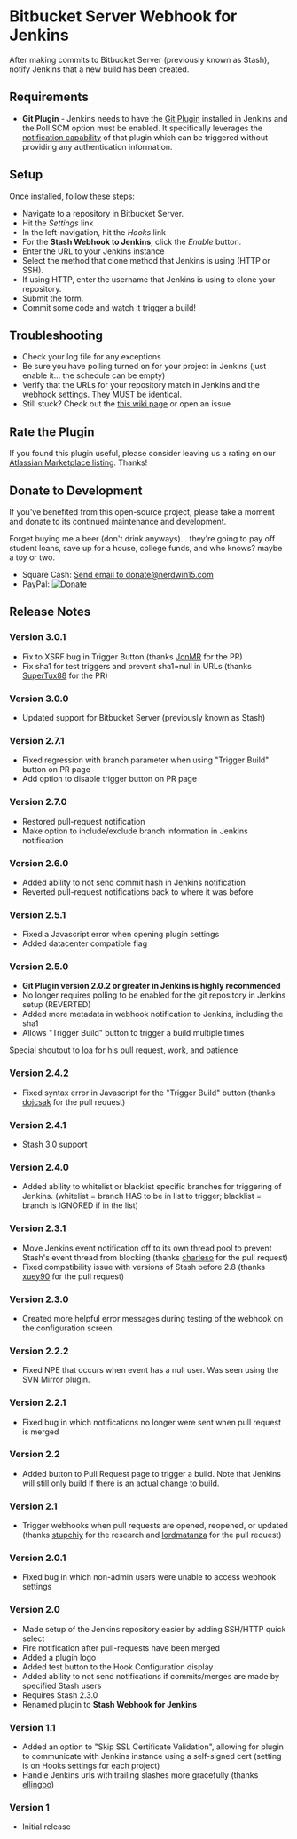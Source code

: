 # Bitbucket Server Webhook for Jenkins

After making commits to Bitbucket Server (previously known as Stash), notify Jenkins that a new build has been created.

## Requirements

+  **Git Plugin** - Jenkins needs to have the [Git Plugin](https://wiki.jenkins-ci.org/display/JENKINS/Git+Plugin) installed in Jenkins and the Poll SCM option must be enabled. It specifically leverages the [notification capability](https://wiki.jenkins-ci.org/display/JENKINS/Git+Plugin#GitPlugin-Pushnotificationfromrepository) of that plugin which can be triggered without providing any authentication information. 

## Setup

Once installed, follow these steps:
-  Navigate to a repository in Bitbucket Server.
-  Hit the *Settings* link
-  In the left-navigation, hit the *Hooks* link
-  For the **Stash Webhook to Jenkins**, click the *Enable* button.
-  Enter the URL to your Jenkins instance
-  Select the method that clone method that Jenkins is using (HTTP or SSH).
-  If using HTTP, enter the username that Jenkins is using to clone your repository.
-  Submit the form.
-  Commit some code and watch it trigger a build!

## Troubleshooting

- Check your log file for any exceptions
- Be sure you have polling turned on for your project in Jenkins (just enable it... the schedule can be empty)
- Verify that the URLs for your repository match in Jenkins and the webhook settings.  They MUST be identical.
- Still stuck? Check out the [this wiki page](https://github.com/Nerdwin15/stash-jenkins-postreceive-webhook/wiki/Debug) or open an issue

## Rate the Plugin

If you found this plugin useful, please consider leaving us a rating on our [Atlassian Marketplace listing](https://marketplace.atlassian.com/plugins/com.nerdwin15.stash-stash-webhook-jenkins). Thanks!

## Donate to Development

If you've benefited from this open-source project, please take a moment and donate to its continued maintenance and development. 

Forget buying me a beer (don't drink anyways)... they're going to pay off student loans, save up for a house, college funds, and who knows? maybe a toy or two.

- Square Cash: [Send email to donate@nerdwin15.com](mailto:donate@nerdwin15.com?cc=cash@square.com&subject=$XXX&body=Thanks%20for%20the%20plugin!)
- PayPal: [![Donate](https://www.paypalobjects.com/en_US/i/btn/btn_donate_LG.gif)](https://www.paypal.com/cgi-bin/webscr?cmd=_s-xclick&hosted_button_id=9BZWAS9K95SGQ)

## Release Notes

### Version 3.0.1
- Fix to XSRF bug in Trigger Button (thanks [JonMR](https://github.com/JonMR) for the PR)
- Fix sha1 for test triggers and prevent sha1=null in URLs (thanks [SuperTux88](https://github.com/SuperTux88) for the PR)

### Version 3.0.0 
- Updated support for Bitbucket Server (previously known as Stash)

### Version 2.7.1
- Fixed regression with branch parameter when using "Trigger Build" button on PR page
- Add option to disable trigger button on PR page

### Version 2.7.0
- Restored pull-request notification
- Make option to include/exclude branch information in Jenkins notification

### Version 2.6.0
- Added ability to not send commit hash in Jenkins notification
- Reverted pull-request notifications back to where it was before

### Version 2.5.1
- Fixed a Javascript error when opening plugin settings
- Added datacenter compatible flag

### Version 2.5.0
- **Git Plugin version 2.0.2 or greater in Jenkins is highly recommended**
- No longer requires polling to be enabled for the git repository in Jenkins setup (REVERTED)
- Added more metadata in webhook notification to Jenkins, including the sha1
- Allows "Trigger Build" button to trigger a build multiple times

Special shoutout to [loa](https://github.com/loa) for his pull request, work, and patience

### Version 2.4.2
- Fixed syntax error in Javascript for the "Trigger Build" button (thanks [dojcsak](https://github.com/dojcsak) for the pull request)

### Version 2.4.1
- Stash 3.0 support

### Version 2.4.0
- Added ability to whitelist or blacklist specific branches for triggering of Jenkins.  (whitelist = branch HAS to be in list to trigger; blacklist = branch is IGNORED if in the list)

### Version 2.3.1
- Move Jenkins event notification off to its own thread pool to prevent Stash's event thread from blocking (thanks [charleso](https://github.com/charleso) for the pull request)
- Fixed compatibility issue with versions of Stash before 2.8 (thanks [xuey90](https://github.com/xuey90) for the pull request)

### Version 2.3.0
- Created more helpful error messages during testing of the webhook on the configuration screen.

### Version 2.2.2
- Fixed NPE that occurs when event has a null user. Was seen using the SVN Mirror plugin.

### Version 2.2.1
- Fixed bug in which notifications no longer were sent when pull request is merged

### Version 2.2
- Added button to Pull Request page to trigger a build. Note that Jenkins will still only build if there is an actual change to build.

### Version 2.1
- Trigger webhooks when pull requests are opened, reopened, or updated (thanks [stupchiy](https://github.com/stupchiy) for the research and [lordmatanza](https://github.com/lordmatanza) for the pull request)

### Version 2.0.1
- Fixed bug in which non-admin users were unable to access webhook settings

### Version 2.0
-  Made setup of the Jenkins repository easier by adding SSH/HTTP quick select
-  Fire notification after pull-requests have been merged
-  Added a plugin logo
-  Added test button to the Hook Configuration display
-  Added ability to not send notifications if commits/merges are made by specified Stash users
-  Requires Stash 2.3.0
-  Renamed plugin to **Stash Webhook for Jenkins**

### Version 1.1
-  Added an option to "Skip SSL Certificate Validation", allowing for plugin to communicate with Jenkins instance using a self-signed cert (setting is on Hooks settings for each project)
-  Handle Jenkins urls with trailing slashes more gracefully (thanks [ellingbo](https://github.com/ellingbo))

### Version 1
-  Initial release
